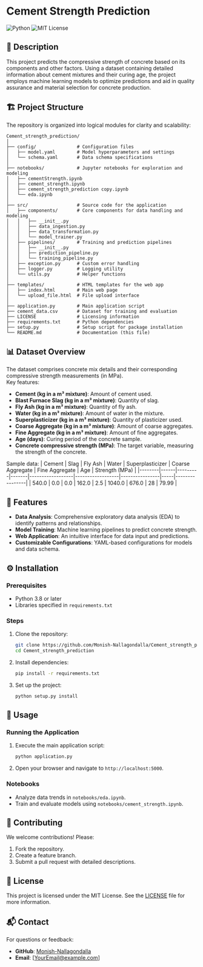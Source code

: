 # Cement Strength Prediction

![Python](https://img.shields.io/badge/Language-Python-blue) ![MIT License](https://img.shields.io/badge/License-MIT-green)

## 📜 Description
This project predicts the compressive strength of concrete based on its components and other factors. Using a dataset containing detailed information about cement mixtures and their curing age, the project employs machine learning models to optimize predictions and aid in quality assurance and material selection for concrete production.

## 🏗️ Project Structure
The repository is organized into logical modules for clarity and scalability:

```plaintext
Cement_strength_prediction/
│
├── config/               # Configuration files
│   ├── model.yaml        # Model hyperparameters and settings
│   └── schema.yaml       # Data schema specifications
│
├── notebooks/            # Jupyter notebooks for exploration and modeling
│   ├── cementStrength.ipynb
│   ├── cement_strength.ipynb
│   ├── cement_strength_prediction copy.ipynb
│   └── eda.ipynb
│
├── src/                  # Source code for the application
│   ├── components/       # Core components for data handling and modeling
│   │   ├── __init__.py
│   │   ├── data_ingestion.py
│   │   ├── data_transformation.py
│   │   └── model_trainer.py
│   ├── pipelines/        # Training and prediction pipelines
│   │   ├── __init__.py
│   │   ├── prediction_pipeline.py
│   │   └── training_pipeline.py
│   ├── exception.py      # Custom error handling
│   ├── logger.py         # Logging utility
│   └── utils.py          # Helper functions
│
├── templates/            # HTML templates for the web app
│   ├── index.html        # Main web page
│   └── upload_file.html  # File upload interface
│
├── application.py        # Main application script
├── cement_data.csv       # Dataset for training and evaluation
├── LICENSE               # Licensing information
├── requirements.txt      # Python dependencies
├── setup.py              # Setup script for package installation
└── README.md             # Documentation (this file)
```

## 📊 Dataset Overview
The dataset comprises concrete mix details and their corresponding compressive strength measurements (in MPa).  
Key features:
- **Cement (kg in a m³ mixture)**: Amount of cement used.
- **Blast Furnace Slag (kg in a m³ mixture)**: Quantity of slag.
- **Fly Ash (kg in a m³ mixture)**: Quantity of fly ash.
- **Water (kg in a m³ mixture)**: Amount of water in the mixture.
- **Superplasticizer (kg in a m³ mixture)**: Quantity of plasticizer used.
- **Coarse Aggregate (kg in a m³ mixture)**: Amount of coarse aggregates.
- **Fine Aggregate (kg in a m³ mixture)**: Amount of fine aggregates.
- **Age (days)**: Curing period of the concrete sample.
- **Concrete compressive strength (MPa)**: The target variable, measuring the strength of the concrete.

Sample data:
| Cement | Slag | Fly Ash | Water | Superplasticizer | Coarse Aggregate | Fine Aggregate | Age | Strength (MPa) |
|--------|------|---------|-------|------------------|------------------|----------------|-----|----------------|
| 540.0  | 0.0  | 0.0     | 162.0 | 2.5              | 1040.0           | 676.0          | 28  | 79.99          |

## 🚀 Features
- **Data Analysis**: Comprehensive exploratory data analysis (EDA) to identify patterns and relationships.
- **Model Training**: Machine learning pipelines to predict concrete strength.
- **Web Application**: An intuitive interface for data input and predictions.
- **Customizable Configurations**: YAML-based configurations for models and data schema.

## ⚙️ Installation
### Prerequisites
- Python 3.8 or later
- Libraries specified in `requirements.txt`

### Steps
1. Clone the repository:
   ```bash
   git clone https://github.com/Monish-Nallagondalla/Cement_strength_prediction.git
   cd Cement_strength_prediction
   ```
2. Install dependencies:
   ```bash
   pip install -r requirements.txt
   ```

3. Set up the project:
   ```bash
   python setup.py install
   ```

## 📂 Usage
### Running the Application
1. Execute the main application script:
   ```bash
   python application.py
   ```
2. Open your browser and navigate to `http://localhost:5000`.

### Notebooks
- Analyze data trends in `notebooks/eda.ipynb`.
- Train and evaluate models using `notebooks/cement_strength.ipynb`.

## 🤝 Contributing
We welcome contributions! Please:
1. Fork the repository.
2. Create a feature branch.
3. Submit a pull request with detailed descriptions.

## 📝 License
This project is licensed under the MIT License. See the [LICENSE](./LICENSE) file for more information.

## 📬 Contact
For questions or feedback:
- **GitHub**: [Monish-Nallagondalla](https://github.com/Monish-Nallagondalla)
- **Email**: [YourEmail@example.com]

